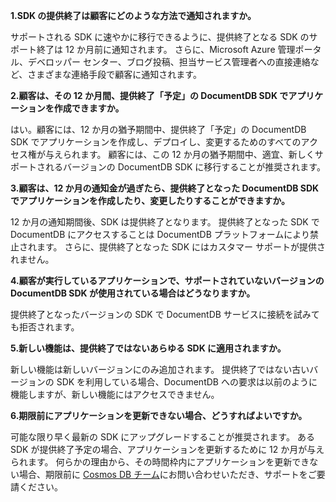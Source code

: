 **1.SDK の提供終了は顧客にどのような方法で通知されますか。**

サポートされる SDK に速やかに移行できるように、提供終了となる SDK のサポート終了は 12 か月前に通知されます。 さらに、Microsoft Azure 管理ポータル、デベロッパー センター、ブログ投稿、担当サービス管理者への直接連絡など、さまざまな連絡手段で顧客に通知されます。

**2.顧客は、その 12 か月間、提供終了「予定」の DocumentDB SDK でアプリケーションを作成できますか。** 

はい。顧客には、12 か月の猶予期間中、提供終了「予定」の DocumentDB SDK でアプリケーションを作成し、デプロイし、変更するためのすべてのアクセス権が与えられます。 顧客には、この 12 か月の猶予期間中、適宜、新しくサポートされるバージョンの DocumentDB SDK に移行することが推奨されます。

**3.顧客は、12 か月の通知金が過ぎたら、提供終了となった DocumentDB SDK でアプリケーションを作成したり、変更したりすることができますか。**

12 か月の通知期間後、SDK は提供終了となります。 提供終了となった SDK で DocumentDB にアクセスすることは DocumentDB プラットフォームにより禁止されます。 さらに、提供終了となった SDK にはカスタマー サポートが提供されません。

**4.顧客が実行しているアプリケーションで、サポートされていないバージョンの DocumentDB SDK が使用されている場合はどうなりますか。**

提供終了となったバージョンの SDK で DocumentDB サービスに接続を試みても拒否されます。 

**5.新しい機能は、提供終了ではないあらゆる SDK に適用されますか。**

新しい機能は新しいバージョンにのみ追加されます。 提供終了ではない古いバージョンの SDK を利用している場合、DocumentDB への要求は以前のように機能しますが、新しい機能にはアクセスできません。  

**6.期限前にアプリケーションを更新できない場合、どうすればよいですか。**

可能な限り早く最新の SDK にアップグレードすることが推奨されます。 ある SDK が提供終了予定の場合、アプリケーションを更新するために 12 か月が与えられます。 何らかの理由から、その時間枠内にアプリケーションを更新できない場合、期限前に [Cosmos DB チーム](mailto:askcosmosdb@microsoft.com)にお問い合わせいただき、サポートをご要請ください。

